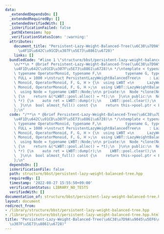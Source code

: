 ```yaml
---
data:
  _extendedDependsOn: []
  _extendedRequiredBy: []
  _extendedVerifiedWith: []
  _isVerificationFailed: false
  _pathExtension: hpp
  _verificationStatusIcon: ':warning:'
  attributes:
    document_title: "Persistent-Lazy-Weight-Balanced-Tree(\u6C38\u7D9A\u9045\u5EF6\
      \u4F1D\u642C\u91CD\u307F\u5E73\u8861\u6728)"
    links: []
  bundledCode: "#line 1 \"structure/bbst/persistent-lazy-weight-balanced-tree.hpp\"\
    \n/**\n * @brief Persistent-Lazy-Weight-Balanced-Tree(\u6C38\u7D9A\u9045\u5EF6\
    \u4F1D\u642C\u91CD\u307F\u5E73\u8861\u6728)\n */\ntemplate < typename Monoid,\
    \ typename OperatorMonoid, typename F,\n           typename G, typename H, size_t\
    \ FULL = 1000 >\nstruct PersistentLazyWeightBalancedTree\n    : LazyWeightBalancedTree<\
    \ Monoid, OperatorMonoid, F, G, H > {\n  using LWBT =\n      LazyWeightBalancedTree<\
    \ Monoid, OperatorMonoid, F, G, H >;\n  using LWBT::LazyWeightBalancedTree;\n\
    \  using Node = typename LWBT::Node;\n\n private:\n  Node *clone(Node *t) override\
    \ {\n    return &(*LWBT::pool.alloc() = *t);\n  }\n\n public:\n  Node *rebuild(Node\
    \ *r) {\n    auto ret = LWBT::dump(r);\n    LWBT::pool.clear();\n    return LWBT::build(ret);\n\
    \  }\n\n  bool almost_full() const {\n    return this->pool.ptr < FULL;\n  }\n\
    };\n"
  code: "/**\n * @brief Persistent-Lazy-Weight-Balanced-Tree(\u6C38\u7D9A\u9045\u5EF6\
    \u4F1D\u642C\u91CD\u307F\u5E73\u8861\u6728)\n */\ntemplate < typename Monoid,\
    \ typename OperatorMonoid, typename F,\n           typename G, typename H, size_t\
    \ FULL = 1000 >\nstruct PersistentLazyWeightBalancedTree\n    : LazyWeightBalancedTree<\
    \ Monoid, OperatorMonoid, F, G, H > {\n  using LWBT =\n      LazyWeightBalancedTree<\
    \ Monoid, OperatorMonoid, F, G, H >;\n  using LWBT::LazyWeightBalancedTree;\n\
    \  using Node = typename LWBT::Node;\n\n private:\n  Node *clone(Node *t) override\
    \ {\n    return &(*LWBT::pool.alloc() = *t);\n  }\n\n public:\n  Node *rebuild(Node\
    \ *r) {\n    auto ret = LWBT::dump(r);\n    LWBT::pool.clear();\n    return LWBT::build(ret);\n\
    \  }\n\n  bool almost_full() const {\n    return this->pool.ptr < FULL;\n  }\n\
    };\n"
  dependsOn: []
  isVerificationFile: false
  path: structure/bbst/persistent-lazy-weight-balanced-tree.hpp
  requiredBy: []
  timestamp: '2022-08-27 15:55:50+09:00'
  verificationStatus: LIBRARY_NO_TESTS
  verifiedWith: []
documentation_of: structure/bbst/persistent-lazy-weight-balanced-tree.hpp
layout: document
redirect_from:
- /library/structure/bbst/persistent-lazy-weight-balanced-tree.hpp
- /library/structure/bbst/persistent-lazy-weight-balanced-tree.hpp.html
title: "Persistent-Lazy-Weight-Balanced-Tree(\u6C38\u7D9A\u9045\u5EF6\u4F1D\u642C\u91CD\
  \u307F\u5E73\u8861\u6728)"
---
```

